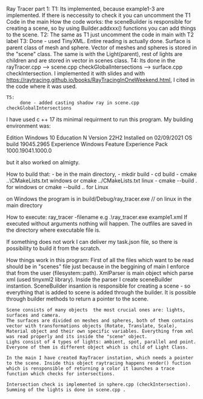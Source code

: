 Ray Tracer part 1:
    T1:
        Its implemented, because example1-3 are implemented. If there is neccessity to check it you can uncomment the T1 Code in the main
        How the code works: the sceneBuilder is responsible for creating a scene, so by using Builder.addxxx() functions you can add things to the scene.
    T2:
        The same as T1 just uncomment the  code in main with T2 label
    T3:
        Done - used TinyXML. Entire reading is actually done. Surface is parent class of mesh and sphere. Vector of meshes and spheres is stored in the "scene" class. The same is with the Light(parent), rest of lights are children and are stored in vector in scenes class.
    T4:
        Its done in the rayTracer.cpp --> scene.cpp checkGlobalIntersections  --> surface.cpp checkIntersection. I implemented it with slides and 
        with https://raytracing.github.io/books/RayTracingInOneWeekend.html, I cited in the code where it was used.

    T5:
         done - added casting shadow ray in scene.cpp  checkGlobalIntersections 


I have used c ++ 17 its minimal requirment to run this program. My building environment was: 

Edition	Windows 10 Education N
Version	22H2
Installed on	‎02/‎09/‎2021
OS build	19045.2965
Experience	Windows Feature Experience Pack 1000.19041.1000.0

but it also worked on almigty.

How to build that:
    - be in the main directory,
    - mkdir build
    - cd build
    - cmake ..\CMakeLists.txt  windows   or cmake ../CMakeLists.txt  linux
    - cmake --build .  for windows   or cmake --build .. for Linux

on Windows the program is in build/Debug/ray_tracer.exe // on linux in the main directory

How to execute:
ray_tracer -filename e.g .\ray_tracer.exe example1.xml
If executed without arguments nothing will happen.
The outfiles are saved in the directory where executable file is.

If something does not work I can deliver my task.json file, so there is possibility to build it from the scratch.


How things work in this program:
    First of all the files which want to be  read should be in "scenes" file just because in the beggining of main I enforce that from the user (filesystem::path).
    XmlParser is main object which parse xml (used tinyxml2 library). Inside the parser I create sceneBuilder instantion.
    SceneBuilder insantion is responsible for creating a scene - so everything that is added to scene is added through the builder. It is possible through builder methods  to return a pointer to the scene.

    Scene consists of many objects  the most crucial ones are: lights, surfaces and camera.
    The surfaces are divided on meshes and spheres, both of them contains vector with transformations objects (Rotate, Translate, Scale), Material object and their own specific variables. Everything from xml was read properly and its inside the "scene" object.
    Lighs consist of 4 types of lights: ambient, spot, parallel and point. Everyone of them is different object which is child of Light Class.

    In the main I have created RayTracer instation, which needs a pointer to the scene. Inside this object raytracing happens render() fuction which is rensponsible of returning a color it launches a trace function which checks for intersections.

    Intersection check is implemented in sphere.cpp (checkIntersection).
    Summing of the lights is done in scene.cpp .

    



